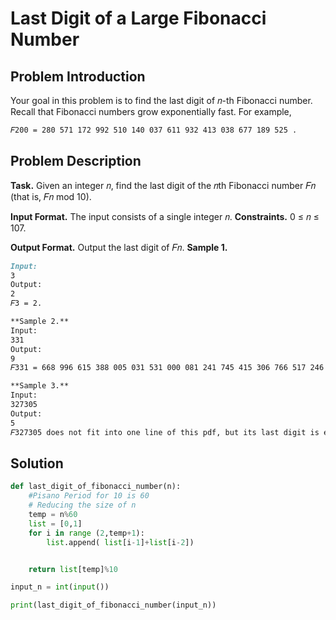 # Last Digit of a Large Fibonacci Number

## Problem Introduction

Your goal in this problem is to find the last digit of 𝑛-th Fibonacci number. Recall that Fibonacci numbers
grow exponentially fast. For example,

```md
𝐹200 = 280 571 172 992 510 140 037 611 932 413 038 677 189 525 .
```

## Problem Description

**Task.** Given an integer 𝑛, find the last digit of the 𝑛th Fibonacci number 𝐹𝑛 (that is, 𝐹𝑛 mod 10).

**Input Format.** The input consists of a single integer 𝑛.
**Constraints.** 0 ≤ 𝑛 ≤ 107.

**Output Format.** Output the last digit of 𝐹𝑛.
**Sample 1.**

```md
Input:
3
Output:
2
𝐹3 = 2.
```

```md
**Sample 2.**
Input:
331
Output:
9
𝐹331 = 668 996 615 388 005 031 531 000 081 241 745 415 306 766 517 246 774 551 964 595 292 186 469.
```

```md
**Sample 3.**
Input:
327305
Output:
5
𝐹327305 does not fit into one line of this pdf, but its last digit is equal to 5.
```

## Solution

```py
def last_digit_of_fibonacci_number(n):
    #Pisano Period for 10 is 60
    # Reducing the size of n
    temp = n%60
    list = [0,1]
    for i in range (2,temp+1):
        list.append( list[i-1]+list[i-2])


    return list[temp]%10

input_n = int(input())

print(last_digit_of_fibonacci_number(input_n))
```
